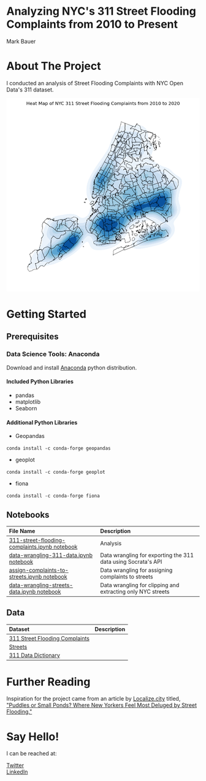 # Analyzing NYC's 311 Street Flooding Complaints from 2010 to Present  
Mark Bauer  

# About The Project
I conducted an analysis of Street Flooding Complaints with NYC Open Data's 311 dataset. 

![cover photo](figures/cover-photo.png)

# Getting Started

## Prerequisites

### Data Science Tools: Anaconda

Download and install [Anaconda](https://www.anaconda.com/products/individual) python distribution.

#### Included Python Libraries

- pandas
- matplotlib
- Seaborn

#### Additional Python Libraries

- Geopandas

`conda install -c conda-forge geopandas`

- geoplot

`conda install -c conda-forge geoplot`

- fiona

`conda install -c conda-forge fiona`

## Notebooks

| File Name | Description |
| :-------- | :---------- |
| [311-street-flooding-complaints.ipynb notebook](analysis-nyc-311-street-flooding.ipynb) | Analysis |
| [data-wrangling-311-data.ipynb notebook](/data-wrangling/data-wrangling-311-data.ipynb) | Data wrangling for exporting the 311 data using Socrata's API |
| [assign-complaints-to-streets.ipynb notebook](analysis-assign-complaints-to-streets.ipynb) | Data wrangling for assigning complaints to streets |
| [data-wrangling-streets-data.ipynb notebook](/data-wrangling/data-wrangling-streets-data.ipynb) | Data wrangling for clipping and extracting only NYC streets |

## Data 

| Dataset | Description |
| :-------- | :---------- |
| [311 Street Flooding Complaints](https://github.com/mebauer/nyc-311-street-flooding/blob/main/data/311-flooding-data.csv) | |
| [Streets](https://github.com/mebauer/nyc-311-street-flooding/blob/main/data/streets_clipped.json) | |
| [311 Data Dictionary](https://github.com/mebauer/nyc-311-street-flooding/blob/main/data/311_SR_Data_Dictionary_2018.xlsx) | |

# Further Reading

Inspiration for the project came from an article by [Localize.city](https://www.localize.city/) titled, ["Puddles or Small Ponds? Where New Yorkers Feel Most Deluged by Street Flooding."](https://www.localize.city/blog/puddles-or-small-ponds-where-new-yorkers-feel-most-deluged-by-street-flooding/) 

# Say Hello!   

I can be reached at:  

[Twitter](https://twitter.com/markbauerwater)  
[LinkedIn](https://www.linkedin.com/in/markebauer/)
